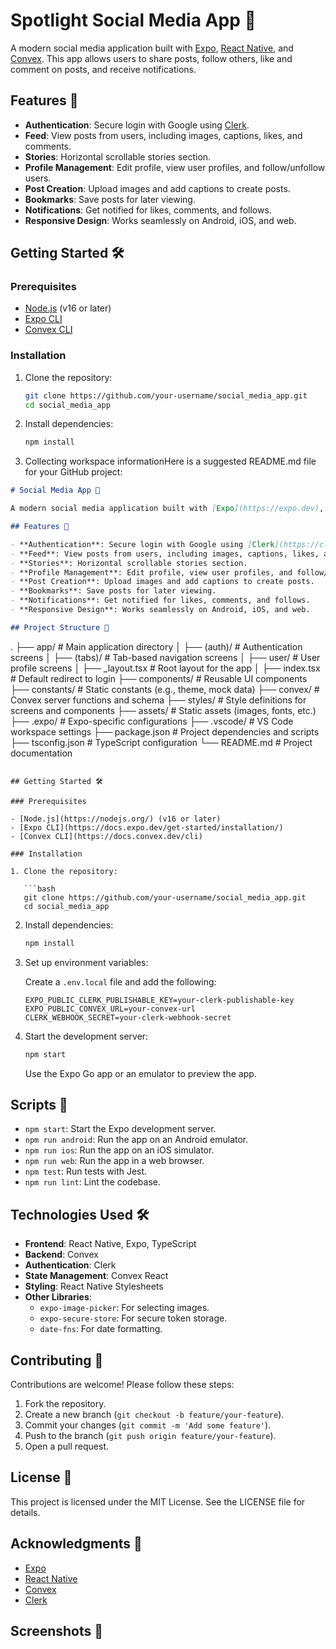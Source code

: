 # Spotlight Social Media App 📱

A modern social media application built with [Expo](https://expo.dev), [React Native](https://reactnative.dev), and [Convex](https://convex.dev). This app allows users to share posts, follow others, like and comment on posts, and receive notifications.

## Features 🚀

- **Authentication**: Secure login with Google using [Clerk](https://clerk.dev).
- **Feed**: View posts from users, including images, captions, likes, and comments.
- **Stories**: Horizontal scrollable stories section.
- **Profile Management**: Edit profile, view user profiles, and follow/unfollow users.
- **Post Creation**: Upload images and add captions to create posts.
- **Bookmarks**: Save posts for later viewing.
- **Notifications**: Get notified for likes, comments, and follows.
- **Responsive Design**: Works seamlessly on Android, iOS, and web.


## Getting Started 🛠️

### Prerequisites

- [Node.js](https://nodejs.org/) (v16 or later)
- [Expo CLI](https://docs.expo.dev/get-started/installation/)
- [Convex CLI](https://docs.convex.dev/cli)

### Installation

1. Clone the repository:

   ```bash
   git clone https://github.com/your-username/social_media_app.git
   cd social_media_app

2. Install dependencies:

   ```bash
   npm install

3. Collecting workspace informationHere is a suggested README.md file for your GitHub project:

```markdown
# Social Media App 📱

A modern social media application built with [Expo](https://expo.dev), [React Native](https://reactnative.dev), and [Convex](https://convex.dev). This app allows users to share posts, follow others, like and comment on posts, and receive notifications.

## Features 🚀

- **Authentication**: Secure login with Google using [Clerk](https://clerk.dev).
- **Feed**: View posts from users, including images, captions, likes, and comments.
- **Stories**: Horizontal scrollable stories section.
- **Profile Management**: Edit profile, view user profiles, and follow/unfollow users.
- **Post Creation**: Upload images and add captions to create posts.
- **Bookmarks**: Save posts for later viewing.
- **Notifications**: Get notified for likes, comments, and follows.
- **Responsive Design**: Works seamlessly on Android, iOS, and web.

## Project Structure 📂

```
.
├── app/                     # Main application directory
│   ├── (auth)/              # Authentication screens
│   ├── (tabs)/              # Tab-based navigation screens
│   ├── user/                # User profile screens
│   ├── _layout.tsx          # Root layout for the app
│   ├── index.tsx            # Default redirect to login
├── components/              # Reusable UI components
├── constants/               # Static constants (e.g., theme, mock data)
├── convex/                  # Convex server functions and schema
├── styles/                  # Style definitions for screens and components
├── assets/                  # Static assets (images, fonts, etc.)
├── .expo/                   # Expo-specific configurations
├── .vscode/                 # VS Code workspace settings
├── package.json             # Project dependencies and scripts
├── tsconfig.json            # TypeScript configuration
└── README.md                # Project documentation
```

## Getting Started 🛠️

### Prerequisites

- [Node.js](https://nodejs.org/) (v16 or later)
- [Expo CLI](https://docs.expo.dev/get-started/installation/)
- [Convex CLI](https://docs.convex.dev/cli)

### Installation

1. Clone the repository:

   ```bash
   git clone https://github.com/your-username/social_media_app.git
   cd social_media_app
   ```

2. Install dependencies:

   ```bash
   npm install
   ```

3. Set up environment variables:

   Create a `.env.local` file and add the following:

   ```env
   EXPO_PUBLIC_CLERK_PUBLISHABLE_KEY=your-clerk-publishable-key
   EXPO_PUBLIC_CONVEX_URL=your-convex-url
   CLERK_WEBHOOK_SECRET=your-clerk-webhook-secret
   ```

4. Start the development server:

   ```bash
   npm start
   ```

   Use the Expo Go app or an emulator to preview the app.

## Scripts 📜

- `npm start`: Start the Expo development server.
- `npm run android`: Run the app on an Android emulator.
- `npm run ios`: Run the app on an iOS simulator.
- `npm run web`: Run the app in a web browser.
- `npm test`: Run tests with Jest.
- `npm run lint`: Lint the codebase.

## Technologies Used 🛠️

- **Frontend**: React Native, Expo, TypeScript
- **Backend**: Convex
- **Authentication**: Clerk
- **State Management**: Convex React
- **Styling**: React Native Stylesheets
- **Other Libraries**:
  - `expo-image-picker`: For selecting images.
  - `expo-secure-store`: For secure token storage.
  - `date-fns`: For date formatting.

## Contributing 🤝

Contributions are welcome! Please follow these steps:

1. Fork the repository.
2. Create a new branch (`git checkout -b feature/your-feature`).
3. Commit your changes (`git commit -m 'Add some feature'`).
4. Push to the branch (`git push origin feature/your-feature`).
5. Open a pull request.

## License 📄

This project is licensed under the MIT License. See the LICENSE file for details.

## Acknowledgments 🙌

- [Expo](https://expo.dev)
- [React Native](https://reactnative.dev)
- [Convex](https://convex.dev)
- [Clerk](https://clerk.dev)

## Screenshots 📸

